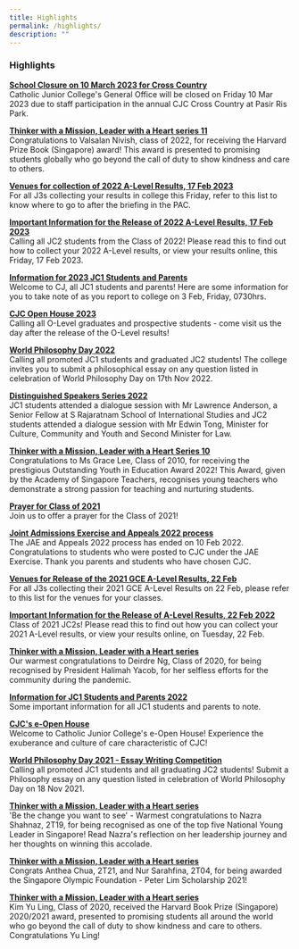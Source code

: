 ```yaml
---
title: Highlights
permalink: /highlights/
description: ""
---
```

### **Highlights**

**[School Closure on 10 March 2023 for Cross Country](https://staging.d3g8vdji1y6l0g.amplifyapp.com/highlights/1/)**<br>
Catholic Junior College's General Office will be closed on Friday 10 Mar 2023 due to staff participation in the annual CJC Cross Country at Pasir Ris Park.

**[Thinker with a Mission, Leader with a Heart series 11](https://staging.d3g8vdji1y6l0g.amplifyapp.com/highlights/38/)**<br>
Congratulations to Valsalan Nivish, class of 2022, for receiving the Harvard Prize Book (Singapore) award! This award is presented to promising students globally who go beyond the call of duty to show kindness and care to others.

**[Venues for collection of 2022 A-Level Results, 17 Feb 2023](https://staging.d3g8vdji1y6l0g.amplifyapp.com/highlights/36/)<br>**
For all J3s collecting your results in college this Friday, refer to this list to know where to go to after the briefing in the PAC.

**[Important Information for the Release of 2022 A-Level Results, 17 Feb 2023](https://staging.d3g8vdji1y6l0g.amplifyapp.com/highlights/37/)<br>**
Calling all JC2 students from the Class of 2022! Please read this to find out how to collect your 2022 A-Level results, or view your results online, this Friday, 17 Feb 2023.

**[Information for 2023 JC1 Students and Parents](https://staging.d3g8vdji1y6l0g.amplifyapp.com/highlights/35/)**<br>
Welcome to CJ, all JC1 students and parents! Here are some information for you to take note of as you report to college on 3 Feb, Friday, 0730hrs.

**[CJC Open House 2023](https://staging.d3g8vdji1y6l0g.amplifyapp.com/highlights/34/)<br>**
Calling all O-Level graduates and prospective students - come visit us the day after the release of the O-Level results!

**[World Philosophy Day 2022](https://staging.d3g8vdji1y6l0g.amplifyapp.com/highlights/33/)<br>**
Calling all promoted JC1 students and graduated JC2 students! The college invites you to submit a philosophical essay on any question listed in celebration of World Philosophy Day on 17th Nov 2022.

**[Distinguished Speakers Series 2022](https://staging.d3g8vdji1y6l0g.amplifyapp.com/highlights/32/)<br>**
JC1 students attended a dialogue session with Mr Lawrence Anderson, a Senior Fellow at S Rajaratnam School of International Studies and JC2 students attended a dialogue session with Mr Edwin Tong, Minister for Culture, Community and Youth and Second Minister for Law.

**[Thinker with a Mission, Leader with a Heart Series 10](https://staging.d3g8vdji1y6l0g.amplifyapp.com/highlights/31/)<br>**
Congratulations to Ms Grace Lee, Class of 2010, for receiving the prestigious Outstanding Youth in Education Award 2022! This Award, given by the Academy of Singapore Teachers, recognises young teachers who demonstrate a strong passion for teaching and nurturing students.

**[Prayer for Class of 2021](https://staging.d3g8vdji1y6l0g.amplifyapp.com/highlights/30/)<br>**
Join us to offer a prayer for the Class of 2021!

**[Joint Admissions Exercise and Appeals 2022 process](https://staging.d3g8vdji1y6l0g.amplifyapp.com/highlights/29/)<br>**
The JAE and Appeals 2022 process has ended on 10 Feb 2022. Congratulations to students who were posted to CJC under the JAE Exercise. Thank you parents and students who have chosen CJC.

**[Venues for Release of the 2021 GCE A-Level Results, 22 Feb](https://staging.d3g8vdji1y6l0g.amplifyapp.com/highlights/28/)<br>**
For all J3s collecting their 2021 GCE A-Level Results on 22 Feb, please refer to this list for the venues for your classes.

**[Important Information for the Release of A-Level Results, 22 Feb 2022](https://staging.d3g8vdji1y6l0g.amplifyapp.com/highlights/27/)<br>**
Class of 2021 JC2s! Please read this to find out how you can collect your 2021 A-Level results, or view your results online, on Tuesday, 22 Feb.

**[Thinker with a Mission, Leader with a Heart series](https://staging.d3g8vdji1y6l0g.amplifyapp.com/highlights/26/)<br>**
Our warmest congratulations to Deirdre Ng, Class of 2020, for being recognised by President Halimah Yacob, for her selfless efforts for the community during the pandemic.

**[Information for JC1 Students and Parents 2022](https://staging.d3g8vdji1y6l0g.amplifyapp.com/highlights/25/)<br>**
Some important information for all JC1 students and parents to note.

**[CJC's e-Open House](https://staging.d3g8vdji1y6l0g.amplifyapp.com/highlights/24/)<br>**
Welcome to Catholic Junior College's e-Open House! Experience the exuberance and culture of care characteristic of CJC!

**[World Philosophy Day 2021 - Essay Writing Competition](https://staging.d3g8vdji1y6l0g.amplifyapp.com/highlights/23/)<br>**
Calling all promoted JC1 students and all graduating JC2 students! Submit a Philosophy essay on any question listed in celebration of World Philosophy Day on 18 Nov 2021.

**[Thinker with a Mission, Leader with a Heart series](https://staging.d3g8vdji1y6l0g.amplifyapp.com/highlights/22/)<br>**
'Be the change you want to see' - Warmest congratulations to Nazra Shahnaz, 2T19, for being recognised as one of the top five National Young Leader in Singapore! Read Nazra's reflection on her leadership journey and her thoughts on winning this accolade.

**[Thinker with a Mission, Leader with a Heart series](https://staging.d3g8vdji1y6l0g.amplifyapp.com/highlights/21/)<br>**
Congrats Anthea Chua, 2T21, and Nur Sarahfina, 2T04, for being awarded the Singapore Olympic Foundation - Peter Lim Scholarship 2021!

**[Thinker with a Mission, Leader with a Heart series](https://staging.d3g8vdji1y6l0g.amplifyapp.com/highlights/20/)<br>**
Kim Yu Ling, Class of 2020, received the Harvard Book Prize (Singapore) 2020/2021 award, presented to promising students all around the world who go beyond the call of duty to show kindness and care to others. Congratulations Yu Ling!